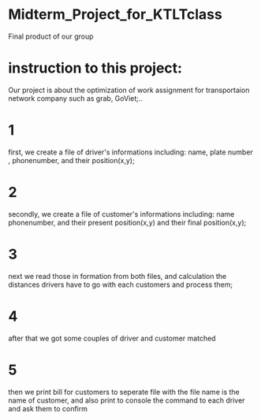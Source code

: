 # Midterm_Project_for_KTLTclass
Final product of our group
# instruction to this project:
Our project is about the optimization of work assignment for transportaion network company such as grab, GoViet;..

# 1 
first, we create a file of driver's informations including: name, plate number , phonenumber, and their position(x,y);
# 2 
secondly, we create a file of customer's informations including: name phonenumber, and their present position(x,y) and their final position(x,y);
# 3 
next we read those in formation from both files, and calculation the distances drivers have to go with each customers and process them;
# 4 
after that we got some couples of driver and customer matched
# 5 
then we print bill for customers to seperate file with the file name is the name of customer, and also print to console the command to each driver and ask them to confirm


